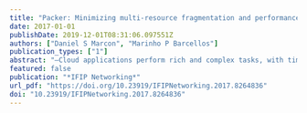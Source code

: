 ```yaml
---
title: "Packer: Minimizing multi-resource fragmentation and performance interference in datacenters"
date: 2017-01-01
publishDate: 2019-12-01T08:31:06.097551Z
authors: ["Daniel S Marcon", "Marinho P Barcellos"]
publication_types: ["1"]
abstract: "—Cloud applications perform rich and complex tasks, with time-varying demands for multiple types of resources (CPU, memory, disk I/O and network). However, multi-resource allocation is APX-Hard and, consequently, providers simplify it by (i) allocating computing resources according to slots (which leads to fragmentation); and (ii) allowing the network to be shared in a best-effort manner (which leads to performance interference among applications). Recent efforts cannot minimize multi-resource fragmentation and, at the same time, provide guaranteed network performance. In this paper, we introduce Packer, a scheme that aims at minimizing multi-resource frag- mentation and providing predictable and guaranteed network performance with work-conservation. Packer employs a novel allocation strategy that (a) extends previous heuristics developed for multi-dimensional bin packing; and (b) uses as input a new abstraction, called Time-Interleaved Multi-Resource Abstraction (TI-MRA), for specifying temporal multi-resource requirements of applications. It also leverages Software-Defined Networking to dynamically enforce bandwidth guarantees and to provide work- conserving sharing. Since Packer brings more benefits if temporal requirements are specified, it is better suited for applications that present a predefined behavior, repeatedly running the same type of tasks with similar input sizes and data sets (such as PageRank and traffic analysis). Results show that, in comparison to the state- of-the-art, acceptance ratio is increased, datacenter utilization is improved (i.e., fragmentation is minimized), provider revenue is augmented and applications achieve predictable and guaranteed network performance with work-conservation, with the cost of taking more (yet acceptable) time to allocate applications."
featured: false
publication: "*IFIP Networking*"
url_pdf: "https://doi.org/10.23919/IFIPNetworking.2017.8264836"
doi: "10.23919/IFIPNetworking.2017.8264836"
---
```


